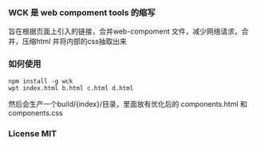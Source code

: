 ### WCK 是 web compoment tools 的缩写

旨在根据页面上引入的链接，合并web-compoment 文件，减少网络请求，合并，压缩html
并将内部的css抽取出来


### 如何使用

```
npm install -g wck
wpt index.html b.html c.html d.html
```

然后会生产一个build/{index}/目录，里面放有优化后的 components.html
和 components.css


### License MIT


